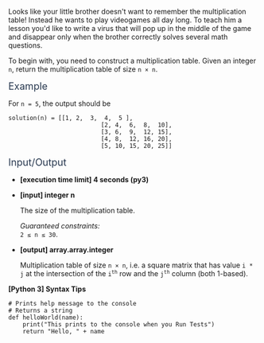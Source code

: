 <p>Looks like your little brother doesn't want to remember the multiplication table! Instead he wants to play videogames all day long. To teach him a lesson you'd like to write a virus that will pop up in the middle of the game and disappear only when the brother correctly solves several math questions.</p>
<p>To begin with, you need to construct a multiplication table. Given an integer <code>n</code>, return the multiplication table of size <code>n × n</code>.</p>
<p><span class="markdown--header" style="color:#2b3b52;font-size:1.4em">Example</span></p>
<p>For <code>n = 5</code>, the output should be</p>
<pre><code>solution(n) = [[1, 2,  3,  4,  5 ], 
                          [2, 4,  6,  8,  10], 
                          [3, 6,  9,  12, 15], 
                          [4, 8,  12, 16, 20], 
                          [5, 10, 15, 20, 25]]
</code></pre>
<p><span class="markdown--header" style="color:#2b3b52;font-size:1.4em">Input/Output</span></p>
<ul>
<li>
<p><strong>[execution time limit] 4 seconds (py3)</strong></p>
</li>
<li>
<p><strong>[input] integer n</strong></p>
<p>The size of the multiplication table.</p>
<p><em>Guaranteed constraints:</em><br />
<code>2 ≤ n ≤ 30</code>.</p>
</li>
<li>
<p><strong>[output] array.array.integer</strong></p>
<p>Multiplication table of size <code>n × n</code>, i.e. a square matrix that has value <code>i * j</code> at the intersection of the <code>i<sup>th</sup></code> row and the <code>j<sup>th</sup></code> column (both 1-based).</p>
</li>
</ul>
<p><strong>[Python 3] Syntax Tips</strong></p>
<pre><code class="language-python"><span class="hljs-comment"># Prints help message to the console</span>
<span class="hljs-comment"># Returns a string</span>
<span class="hljs-keyword">def</span> <span class="hljs-title function_">helloWorld</span>(<span class="hljs-params">name</span>):
    <span class="hljs-built_in">print</span>(<span class="hljs-string">"This prints to the console when you Run Tests"</span>)
    <span class="hljs-keyword">return</span> <span class="hljs-string">"Hello, "</span> + name

</code></pre>
